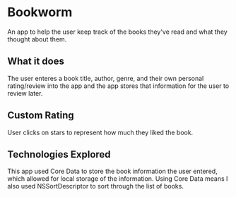 # Bookworm
An app to help the user keep track of the books they've read and what they thought about them.

## What it does
The user enteres a book title, author, genre, and their own personal rating/review into the app and the app stores that information for the user to review later.

## Custom Rating
User clicks on stars to represent how much they liked the book.

## Technologies Explored
This app used Core Data to store the book information the user entered, which allowed for local storage of the information. 
Using Core Data means I also used NSSortDescriptor to sort through the list of books. 
